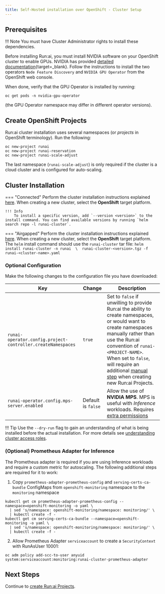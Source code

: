 ```yaml
---
title: Self-Hosted installation over OpenShift - Cluster Setup
---
```



## Prerequisites

!!! Note
    You must have Cluster Administrator rights to install these dependencies. 

Before installing Run:ai, you must install NVIDIA software on your OpenShift cluster to enable GPUs. 
NVIDIA has provided [detailed documentation](https://docs.nvidia.com/datacenter/cloud-native/gpu-operator/openshift/introduction.html){target=_blank}. 
Follow the instructions to install the two operators `Node Feature Discovery` and `NVIDIA GPU Operator` from the OpenShift web console. 

When done, verify that the GPU Operator is installed by running:

```
oc get pods -n nvidia-gpu-operator
```

(the GPU Operator namespace may differ in different operator versions).


## Create OpenShift Projects

Run:ai cluster installation uses several namespaces (or _projects_ in OpenShift terminology). Run the following:

```
oc new-project runai
oc new-project runai-reservation
oc new-project runai-scale-adjust
```

The last namespace (`runai-scale-adjust`) is only required if the cluster is a cloud cluster and is configured for auto-scaling. 

## Cluster Installation



=== "Connected"
    Perform the cluster installation instructions explained [here](../../../cluster-setup/cluster-install/#step-3-install-runai). When creating a new cluster, select the __OpenShift__  target platform.

    !!! Info
        To install a specific version, add `--version <version>` to the install command. You can find available versions by running `helm search repo -l runai-cluster`.
=== "Airgapped"
    Perform the cluster installation instructions explained [here](../../../cluster-setup/cluster-install/#step-3-install-runai). When creating a new cluster, select the __OpenShift__  target platform. The `helm` install command should use the `runai-cluster` tar file:
    ```
    helm install runai-cluster -n runai  \ 
      runai-cluster-<version>.tgz -f runai-<cluster-name>.yaml  
    ```


### Optional Configuration

Make the following changes to the configuration file you have downloaded:


|  Key     |  Change  | Description |
|----------|----------|-------------| 
| `runai-operator.config.project-controller.createNamespaces` |  `true` | Set to `false` if unwilling to provide Run:ai the ability to create namespaces, or would want to create namespaces manually rather than use the Run:ai convention of `runai-<PROJECT-NAME>`. When set to `false`, will require an additional [manual step](project-management.md) when creating new Run:ai Projects. | 
| `runai-operator.config.mps-server.enabled` | Default is `false` | Allow the use of __NVIDIA MPS__. MPS is useful with _Inference_ workloads. Requires [extra permissions](../preparations/#cluster-installation) | 

!!! Tip
    Use the  `--dry-run` flag to gain an understanding of what is being installed before the actual installation. For more details see [understanding cluster access roles](../../../config/access-roles/).



### (Optional) Prometheus Adapter for Inference
The Prometheus adapter is required if you are using Inference workloads and require a custom metric for autoscaling. The following additional steps are required for it to work:

1. Copy `prometheus-adapter-prometheus-config` and `serving-certs-ca-bundle` ConfigMaps from `openshift-monitoring` namespace to the `monitoring` namespace
```
kubectl get cm prometheus-adapter-prometheus-config --namespace=openshift-monitoring -o yaml \
  | sed 's/namespace: openshift-monitoring/namespace: monitoring/' \
  | kubectl create -f -
kubectl get cm serving-certs-ca-bundle --namespace=openshift-monitoring -o yaml \
  | sed 's/namespace: openshift-monitoring/namespace: monitoring/' \
  | kubectl create -f -
```
2. Allow Prometheus Adapter `serviceaccount` to create a `SecurityContext` with RunAsUser 10001:
```
oc adm policy add-scc-to-user anyuid system:serviceaccount:monitoring:runai-cluster-prometheus-adapter
```





## Next Steps

Continue to [create Run:ai Projects](project-management.md).
